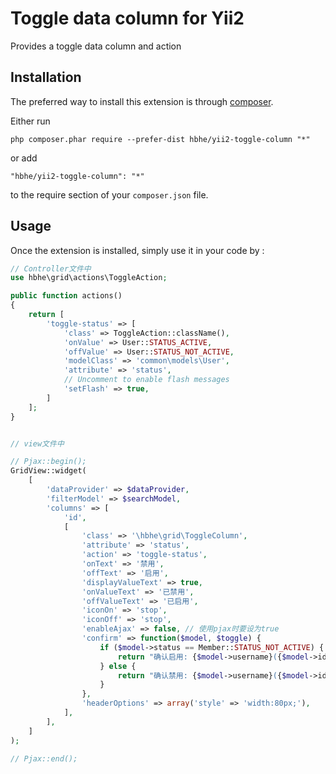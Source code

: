 Toggle data column for Yii2
===========================
Provides a toggle data column and action

Installation
------------

The preferred way to install this extension is through [composer](http://getcomposer.org/download/).

Either run

```
php composer.phar require --prefer-dist hbhe/yii2-toggle-column "*"
```

or add

```
"hbhe/yii2-toggle-column": "*"
```

to the require section of your `composer.json` file.


Usage
-----

Once the extension is installed, simply use it in your code by  :

```php
// Controller文件中
use hbhe\grid\actions\ToggleAction;

public function actions()
{
    return [
        'toggle-status' => [
            'class' => ToggleAction::className(),
            'onValue' => User::STATUS_ACTIVE,
            'offValue' => User::STATUS_NOT_ACTIVE,
            'modelClass' => 'common\models\User',
            'attribute' => 'status',
            // Uncomment to enable flash messages
            'setFlash' => true,
        ]
    ];
}


// view文件中

// Pjax::begin();
GridView::widget(
	[
		'dataProvider' => $dataProvider,
		'filterModel' => $searchModel,
		'columns' => [
			'id',
            [
                'class' => '\hbhe\grid\ToggleColumn',
                'attribute' => 'status',
                'action' => 'toggle-status',
                'onText' => '禁用',
                'offText' => '启用',
                'displayValueText' => true,
                'onValueText' => '已禁用',
                'offValueText' => '已启用',
                'iconOn' => 'stop',
                'iconOff' => 'stop',
                'enableAjax' => false, // 使用pjax时要设为true
                'confirm' => function($model, $toggle) {
                    if ($model->status == Member::STATUS_NOT_ACTIVE) {
                        return "确认启用: {$model->username}({$model->id})?";
                    } else {
                        return "确认禁用: {$model->username}({$model->id})?";
                    }
                },
                'headerOptions' => array('style' => 'width:80px;'),
            ],
		],
	]
);

// Pjax::end();
```